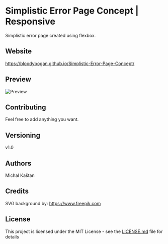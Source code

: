 # Simplistic Error Page Concept | Responsive

Simplistic error page created using flexbox.

## Website

https://bloodybogan.github.io/Simplistic-Error-Page-Concept/

## Preview

![Preview](https://i.imgur.com/2OfRM4P.png)

## Contributing

Feel free to add anything you want.

## Versioning

v1.0

## Authors

Michal Kaštan

## Credits

SVG background by: https://www.freepik.com

## License

This project is licensed under the MIT License - see the [LICENSE.md](LICENSE.md) file for details
